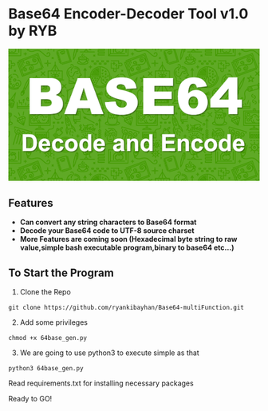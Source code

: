 # Base64 Encoder-Decoder Tool v1.0 by RYB

![Base64-Logo](https://raw.githubusercontent.com/ryankibayhan/Base64-multiFunction/master/b64_fb.png)



## Features

- **Can convert any string characters to Base64 format**
- **Decode your Base64 code to UTF-8 source charset**
- **More Features are coming soon (Hexadecimal byte string to raw value,simple bash executable program,binary to base64 etc...)**

## To Start the Program

1. Clone the Repo
```
git clone https://github.com/ryankibayhan/Base64-multiFunction.git
```

2. Add some privileges

```
chmod +x 64base_gen.py
```

3. We are going to use python3 to execute simple as that
```
python3 64base_gen.py
```
Read requirements.txt for installing necessary packages

Ready to GO!
